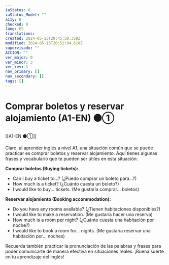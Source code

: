 ```yaml
---
iaStatus: 0
iaStatus_Model: ""
a11y: 0
checked: 0
lang: ES
translations: 
created: 2024-05-13T20:45:50.358Z
modified: 2024-05-13T20:52:04.610Z
supervisado: ""
ACCION: ""
ver_major: 0
ver_minor: 3
ver_rev: 1
nav_primary: []
nav_secondary: []
tags: []
---
```

# Comprar boletos y reservar alojamiento (A1-EN) ⚫①

[[A1-EN ⚫①]]

Claro, al aprender inglés a nivel A1, una situación común que se puede practicar es comprar boletos y reservar alojamiento. Aquí tienes algunas frases y vocabulario que te pueden ser útiles en esta situación:

**Comprar boletos (Buying tickets):**
- Can I buy a ticket to...? (¿Puedo comprar un boleto para...?)
- How much is a ticket? (¿Cuánto cuesta un boleto?)
- I would like to buy... tickets. (Me gustaría comprar... boletos)

**Reservar alojamiento (Booking accommodation):**
- Do you have any rooms available? (¿Tienen habitaciones disponibles?)
- I would like to make a reservation. (Me gustaría hacer una reserva)
- How much is a room per night? (¿Cuánto cuesta una habitación por noche?)
- I would like to book a room for... nights. (Me gustaría reservar una habitación por... noches)

Recuerda también practicar la pronunciación de las palabras y frases para poder comunicarte de manera efectiva en situaciones reales. ¡Buena suerte en tu aprendizaje del inglés!
